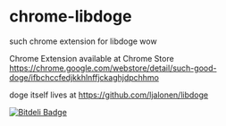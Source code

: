 chrome-libdoge
==============

such chrome extension for libdoge wow

Chrome Extension available at Chrome Store
https://chrome.google.com/webstore/detail/such-good-doge/ifbchccfedjkkhlnffjckaghjdpchhmo

doge itself lives at https://github.com/ljalonen/libdoge

[![Bitdeli Badge](https://d2weczhvl823v0.cloudfront.net/ljalonen/chrome-libdoge/trend.png)](https://bitdeli.com/free "Bitdeli Badge")